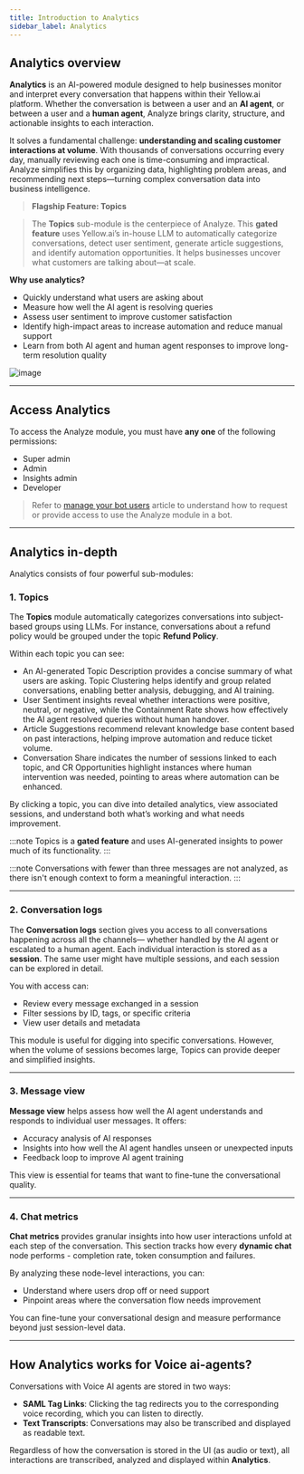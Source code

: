 ```yaml
---
title: Introduction to Analytics
sidebar_label: Analytics
---
```


## Analytics overview

**Analytics** is an AI-powered module designed to help businesses monitor and interpret every conversation that happens within their Yellow.ai platform. Whether the conversation is between a user and an **AI agent**, or between a user and a **human agent**, Analyze brings clarity, structure, and actionable insights to each interaction.

It solves a fundamental challenge: **understanding and scaling customer interactions at volume**. With thousands of conversations occurring every day, manually reviewing each one is time-consuming and impractical. Analyze simplifies this by organizing data, highlighting problem areas, and recommending next steps—turning complex conversation data into business intelligence.           


> **Flagship Feature: Topics**

> The **Topics** sub-module is the centerpiece of Analyze. This **gated feature** uses Yellow.ai’s in-house LLM to automatically categorize conversations, detect user sentiment, generate article suggestions, and identify automation opportunities. It helps businesses uncover what customers are talking about—at scale.

**Why use analytics?**        

- Quickly understand what users are asking about
- Measure how well the AI agent is resolving queries
- Assess user sentiment to improve customer satisfaction
- Identify high-impact areas to increase automation and reduce manual support
- Learn from both AI agent and human agent responses to improve long-term resolution quality


![image](https://imgur.com/DH5YkBg.png)

---

## Access Analytics

To access the Analyze module, you must have **any one** of the following permissions:
- Super admin
- Admin
- Insights admin
- Developer


> Refer to [manage your bot users](https://docs.yellow.ai/docs/platform_concepts/get_started/add-bot-collaborators#share-bot-access) article to understand how to request or provide access to use the Analyze module in a bot.


---

## Analytics in-depth

Analytics consists of four powerful sub-modules:


### 1. Topics

The **Topics** module automatically categorizes conversations into subject-based groups using LLMs. For instance, conversations about a refund policy would be grouped under the topic **Refund Policy**.

Within each topic you can see:                      
- An AI-generated Topic Description provides a concise summary of what users are asking. Topic Clustering helps identify and group related conversations, enabling better analysis, debugging, and AI training.                   
- User Sentiment insights reveal whether interactions were positive, neutral, or negative, while the Containment Rate shows how effectively the AI agent resolved queries without human handover.                    
- Article Suggestions recommend relevant knowledge base content based on past interactions, helping improve automation and reduce ticket volume.                      
- Conversation Share indicates the number of sessions linked to each topic, and CR Opportunities highlight instances where human intervention was needed, pointing to areas where automation can be enhanced.                        
                             
By clicking a topic, you can dive into detailed analytics, view associated sessions, and understand both what’s working and what needs improvement.                  

:::note
Topics is a **gated feature** and uses AI-generated insights to power much of its functionality.
:::


:::note
Conversations with fewer than three messages are not analyzed, as there isn't enough context to form a meaningful interaction.
:::


---

### 2. Conversation logs

The **Conversation logs** section gives you access to all conversations happening across all the channels— whether handled by the AI agent or escalated to a human agent. Each individual interaction is stored as a **session**. The same user might have multiple sessions, and each session can be explored in detail.

You with access can:
- Review every message exchanged in a session
- Filter sessions by ID, tags, or specific criteria
- View user details and metadata

This module is useful for digging into specific conversations. However, when the volume of sessions becomes large, Topics can provide deeper and simplified insights.

---

### 3. Message view

**Message view** helps assess how well the AI agent understands and responds to individual user messages. It offers:
- Accuracy analysis of AI responses
- Insights into how well the AI agent handles unseen or unexpected inputs
- Feedback loop to improve AI agent training

This view is essential for teams that want to fine-tune the conversational quality.

---

### 4. Chat metrics

**Chat metrics** provides granular insights into how user interactions unfold at each step of the conversation. This section tracks how every **dynamic chat** node performs - completion rate, token consumption and failures.

By analyzing these node-level interactions, you can:
* Understand where users drop off or need support
* Pinpoint areas where the conversation flow needs improvement

You can fine-tune your conversational design and measure performance beyond just session-level data.

-----

## How Analytics works for Voice ai-agents? 

Conversations with Voice AI agents are stored in two ways:
- **SAML Tag Links**: Clicking the tag redirects you to the corresponding voice recording, which you can listen to directly.
- **Text Transcripts**: Conversations may also be transcribed and displayed as readable text.

Regardless of how the conversation is stored in the UI (as audio or text), all interactions are transcribed, analyzed and displayed within **Analytics**.